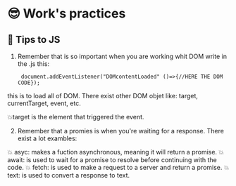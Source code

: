 # 😎 Work's practices 

## 🦾 Tips to JS

1. Remember that is so important when you are working whit DOM write in the .js this: 

        document.addEventListener("DOMcontentLoaded" ()=>{//HERE THE DOM CODE});

this is to load all of DOM. There exist other DOM objet like: target, currentTarget, event, etc.

💥target is the element that triggered the event.

2. Remember that a promies is when you're waiting for a response. There exist a lot exambles: 

💥 asyc: makes a fuction asynchronous, meaning it will return a promise.
💥 await: is used to wait for a promise to resolve before continuing with the code. 
💥 fetch: is used to make a request to a server and return a promise.
💥 text: is used to convert a response to text.
